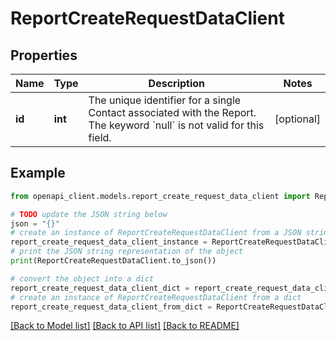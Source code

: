 # ReportCreateRequestDataClient


## Properties

Name | Type | Description | Notes
------------ | ------------- | ------------- | -------------
**id** | **int** | The unique identifier for a single Contact associated with the Report. The keyword &#x60;null&#x60; is not valid for this field. | [optional] 

## Example

```python
from openapi_client.models.report_create_request_data_client import ReportCreateRequestDataClient

# TODO update the JSON string below
json = "{}"
# create an instance of ReportCreateRequestDataClient from a JSON string
report_create_request_data_client_instance = ReportCreateRequestDataClient.from_json(json)
# print the JSON string representation of the object
print(ReportCreateRequestDataClient.to_json())

# convert the object into a dict
report_create_request_data_client_dict = report_create_request_data_client_instance.to_dict()
# create an instance of ReportCreateRequestDataClient from a dict
report_create_request_data_client_from_dict = ReportCreateRequestDataClient.from_dict(report_create_request_data_client_dict)
```
[[Back to Model list]](../README.md#documentation-for-models) [[Back to API list]](../README.md#documentation-for-api-endpoints) [[Back to README]](../README.md)


